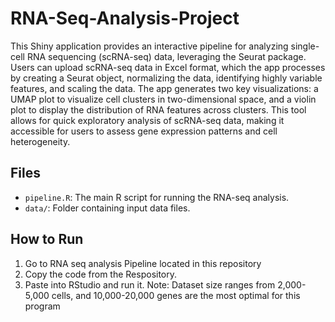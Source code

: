 # RNA-Seq-Analysis-Project
 This Shiny application provides an interactive pipeline for analyzing single-cell RNA sequencing (scRNA-seq) data, leveraging the Seurat package. Users can upload scRNA-seq data in Excel format, which the app processes by creating a Seurat object, normalizing the data, identifying highly variable features, and scaling the data. The app generates two key visualizations: a UMAP plot to visualize cell clusters in two-dimensional space, and a violin plot to display the distribution of RNA features across clusters. This tool allows for quick exploratory analysis of scRNA-seq data, making it accessible for users to assess gene expression patterns and cell heterogeneity.

## Files
- `pipeline.R`: The main R script for running the RNA-seq analysis.
- `data/`: Folder containing input data files.

## How to Run
1. Go to RNA seq analysis Pipeline located in this repository
2. Copy the code from the Respository.
3. Paste into RStudio and run it. 
Note: Dataset size ranges from 2,000-5,000 cells, and 10,000-20,000 genes are the most optimal for this program
